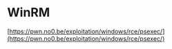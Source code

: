 # WinRM

[https://pwn.no0.be/exploitation/windows/rce/psexec/](https://pwn.no0.be/exploitation/windows/rce/psexec/)

